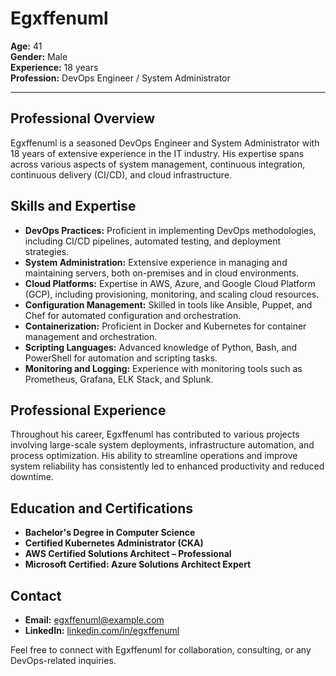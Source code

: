 # Egxffenuml

**Age:** 41  
**Gender:** Male  
**Experience:** 18 years  
**Profession:** DevOps Engineer / System Administrator

---

## Professional Overview

Egxffenuml is a seasoned DevOps Engineer and System Administrator with 18 years of extensive experience in the IT industry. His expertise spans across various aspects of system management, continuous integration, continuous delivery (CI/CD), and cloud infrastructure.

## Skills and Expertise

- **DevOps Practices:** Proficient in implementing DevOps methodologies, including CI/CD pipelines, automated testing, and deployment strategies.
- **System Administration:** Extensive experience in managing and maintaining servers, both on-premises and in cloud environments.
- **Cloud Platforms:** Expertise in AWS, Azure, and Google Cloud Platform (GCP), including provisioning, monitoring, and scaling cloud resources.
- **Configuration Management:** Skilled in tools like Ansible, Puppet, and Chef for automated configuration and orchestration.
- **Containerization:** Proficient in Docker and Kubernetes for container management and orchestration.
- **Scripting Languages:** Advanced knowledge of Python, Bash, and PowerShell for automation and scripting tasks.
- **Monitoring and Logging:** Experience with monitoring tools such as Prometheus, Grafana, ELK Stack, and Splunk.

## Professional Experience

Throughout his career, Egxffenuml has contributed to various projects involving large-scale system deployments, infrastructure automation, and process optimization. His ability to streamline operations and improve system reliability has consistently led to enhanced productivity and reduced downtime.

## Education and Certifications

- **Bachelor's Degree in Computer Science**  
- **Certified Kubernetes Administrator (CKA)**
- **AWS Certified Solutions Architect – Professional**
- **Microsoft Certified: Azure Solutions Architect Expert**

## Contact

- **Email:** egxffenuml@example.com
- **LinkedIn:** [linkedin.com/in/egxffenuml](https://linkedin.com/in/egxffenuml)

Feel free to connect with Egxffenuml for collaboration, consulting, or any DevOps-related inquiries.
